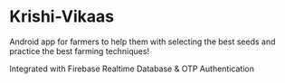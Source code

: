 # Krishi-Vikaas

Android app for farmers to help them with selecting the best seeds and practice the best farming techniques!

Integrated with Firebase Realtime Database & OTP Authentication
